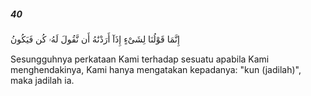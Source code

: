 ##### 40

<span class="ayah">إِنَّمَا قَوْلُنَا لِشَىْءٍ إِذَآ أَرَدْنَٰهُ أَن نَّقُولَ لَهُۥ كُن فَيَكُونُ</span>

<span class="ayah_translation">Sesungguhnya perkataan Kami terhadap sesuatu apabila Kami menghendakinya, Kami hanya mengatakan kepadanya: "kun (jadilah)", maka jadilah ia.</span>
